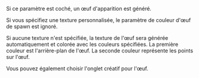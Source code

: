 Si ce paramètre est coché, un œuf d'apparition est généré.

Si vous spécifiez une texture personnalisée, le paramètre de couleur d'œuf de spawn est ignoré.

Si aucune texture n'est spécifiée, la texture de l'œuf sera générée automatiquement et colorée avec les couleurs spécifiées. La première couleur est l'arrière-plan de l'œuf. La seconde couleur représente les points sur l'œuf.

Vous pouvez également choisir l'onglet créatif pour l'œuf.